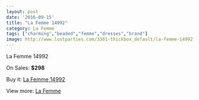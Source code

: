 ```yaml
---
layout: post
date: '2016-09-15'
title: "La Femme 14992"
category: La Femme
tags: ["charming","beaded","femme","dresses","brand"]
image: http://www.lustparties.com/3301-thickbox_default/la-femme-14992.jpg
---
```

La Femme 14992

On Sales: **$298**
<a href="https://www.lustparties.com/en/la-femme/1084-la-femme-14992.html"><amp-img layout="responsive" width="600" height="600" src="//www.lustparties.com/3301-thickbox_default/la-femme-14992.jpg" alt="La Femme 14992 0" /></a>
<a href="https://www.lustparties.com/en/la-femme/1084-la-femme-14992.html"><amp-img layout="responsive" width="600" height="600" src="//www.lustparties.com/3302-thickbox_default/la-femme-14992.jpg" alt="La Femme 14992 1" /></a>
<a href="https://www.lustparties.com/en/la-femme/1084-la-femme-14992.html"><amp-img layout="responsive" width="600" height="600" src="//www.lustparties.com/3303-thickbox_default/la-femme-14992.jpg" alt="La Femme 14992 2" /></a>
<a href="https://www.lustparties.com/en/la-femme/1084-la-femme-14992.html"><amp-img layout="responsive" width="600" height="600" src="//www.lustparties.com/3304-thickbox_default/la-femme-14992.jpg" alt="La Femme 14992 3" /></a>

Buy it: [La Femme 14992](https://www.lustparties.com/en/la-femme/1084-la-femme-14992.html "La Femme 14992")

View more: [La Femme](https://www.lustparties.com/en/4-la-femme "La Femme")